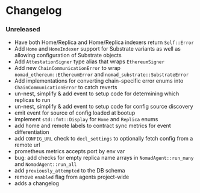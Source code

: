 # Changelog

### Unreleased

- Have both Home/Replica and Home/Replica indexers return `Self::Error`
- Add `Home` and `HomeIndexer` support for Substrate variants as well as allowing configuration of Substrate objects
- Add `AttestationSigner` type alias that wraps `EthereumSigner`
- Add new `ChainCommunicationError` to wrap `nomad_ethereum::EthereumError` and `nomad_substrate::SubstrateError`
- Add implementations for converting chain-specific error enums into `ChainCommunicationError` to catch reverts
- un-nest, simplify & add event to setup code for determining which replicas to
  run
- un-nest, simplify & add event to setup code for config source discovery
- emit event for source of config loaded at bootup
- implement `std::fmt::Display` for `Home` and `Replica` enums
- add home and remote labels to contract sync metrics for event differentiation
- add `CONFIG_URL` check to `decl_settings` to optionally fetch config from a remote url
- prometheus metrics accepts port by env var
- bug: add checks for empty replica name arrays in `NomadAgent::run_many` and
  `NomadAgent::run_all`
- add `previously_attempted` to the DB schema
- remove `enabled` flag from agents project-wide
- adds a changelog
